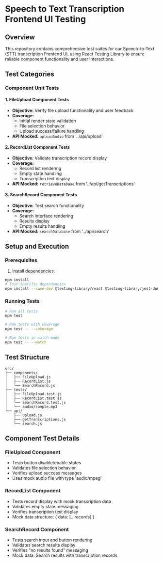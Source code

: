 # Speech to Text Transcription Frontend UI Testing

## Overview

This repository contains comprehensive test suites for our Speech-to-Text (STT) transcription Frontend UI, using React Testing Library to ensure reliable component functionality and user interactions.

## Test Categories

### Component Unit Tests

#### 1. FileUpload Component Tests

- **Objective:** Verify file upload functionality and user feedback
- **Coverage:**
  - Initial render state validation
  - File selection behavior
  - Upload success/failure handling
- **API Mocked:** `uploadAudio` from '../api/upload'

#### 2. RecordList Component Tests

- **Objective:** Validate transcription record display
- **Coverage:**
  - Record list rendering
  - Empty state handling
  - Transcription text display
- **API Mocked:** `retrieveDatabase` from '../api/getTranscriptions'

#### 3. SearchRecord Component Tests

- **Objective:** Test search functionality
- **Coverage:**
  - Search interface rendering
  - Results display
  - Empty results handling
- **API Mocked:** `searchDatabase` from '../api/search'

## Setup and Execution

### Prerequisites

1. Install dependencies:

```bash
npm install
# Test-specific dependencies
npm install --save-dev @testing-library/react @testing-library/jest-dom
```

### Running Tests

```bash
# Run all tests
npm test

# Run tests with coverage
npm test -- --coverage

# Run tests in watch mode
npm test -- --watch
```

## Test Structure

```
src/
├── components/
│   ├── FileUpload.js
│   ├── RecordList.js
│   └── SearchRecord.js
├── tests/
│   ├── FileUpload.test.js
│   ├── RecordList.test.js
│   └── SearchRecord.test.js
│   └── audio/sample.mp3
└── api/
    ├── upload.js
    ├── getTranscriptions.js
    └── search.js
```

## Component Test Details

### FileUpload Component

- Tests button disable/enable states
- Validates file selection behavior
- Verifies upload success messages
- Uses mock audio file with type 'audio/mpeg'

### RecordList Component

- Tests record display with mock transcription data
- Validates empty state messaging
- Verifies transcription text display
- Mock data structure: { data: [...records] }

### SearchRecord Component

- Tests search input and button rendering
- Validates search results display
- Verifies "no results found" messaging
- Mock data: Search results with transcription records
